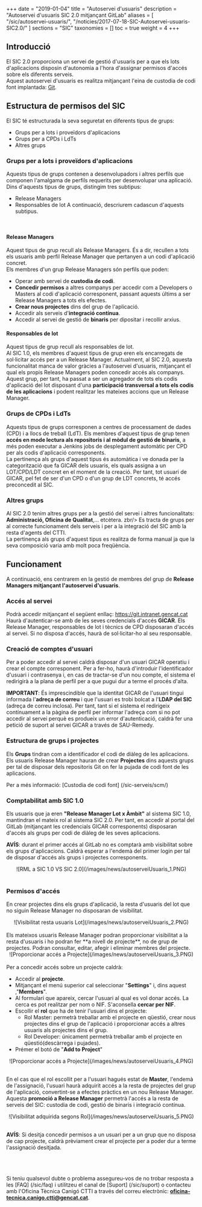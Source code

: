 +++
date = "2019-01-04"
title = "Autoservei d'usuaris"
description = "Autoservei d'usuaris SIC 2.0 mitjançant GitLab"
aliases = [
    "/sic/autoservei-usuaris/",
    "/noticies/2017-07-18-SIC-Autoservei-usuaris-SIC2.0/"
]
sections = "SIC"
taxonomies = []
toc = true
weight = 4
+++

## Introducció

El SIC 2.0 proporciona un servei de gestió d'usuaris per a que els lots d'aplicacions disposin d'autonomia a l'hora d'assignar permisos d'accés sobre els diferents serveis. <br/>
Aquest autoservei d'usuaris es realitza mitjançant l'eina de custodia de codi font implantada: [Git](https://git.intranet.gencat.cat/).

## Estructura de permisos del SIC

El SIC té estructurada la seva seguretat en diferents tipus de grups:

* Grups per a lots i proveïdors d'aplicacions
* Grups per a CPDs i LdTs
* Altres grups

### Grups per a lots i proveïdors d'aplicacions

Aquests tipus de grups contenen a desenvolupadors i altres perfils que componen l'amalgama de perfils requerits per desenvolupar una aplicació. Dins d'aquests tipus de grups, distingim tres subtipus:
* Release Managers
* Responsables de lot
A continuació, descriurem cadascun d'aquests subtipus.
<br/>

#### Release Managers

Aquest tipus de grup recull als Release Managers. És a dir, recullen a tots els usuaris amb perfil Release Manager que pertanyen a un codi d'aplicació concret. <br/>
Els membres d'un grup Release Managers són perfils que poden:

* Operar amb servei de **custodia de codi**.
* **Concedir permisos** a altres companys per accedir com a Developers o Masters al codi d'aplicació corresponent, passant aquests últims a ser Release Managers a tots els efectes.
* **Crear nous projectes** dins del grup de l'aplicació.
* Accedir als serveis d'**integració contínua**.
* Accedir al servei de gestió de **binaris** per dipositar i recollir arxius.

#### Responsables de lot

Aquest tipus de grup recull als responsables de lot. <br/>
Al SIC 1.0, els membres d'aquest tipus de grup eren els encarregats de sol·licitar accés per a un Release Manager. Actualment, al SIC 2.0, aquesta funcionalitat manca de valor gràcies a l'autoservei d'usuaris, mitjançant el qual els propis Release Managers poden concedir accés als companys. <br/>
Aquest grup, per tant, ha passat a ser un agregador de tots els codis d'aplicació del lot disposant d'una **participació transversal a tots els codis de les aplicacions** i podent realitzar les mateixes accions que un Release Manager.

### Grups de CPDs i LdTs

Aquests tipus de grups corresponen a centres de processament de dades (CPD) i a llocs de treball (LdT). Els membres d'aquest tipus de grup tenen **accés en mode lectura als repositoris i al mòdul de gestió de binaris**, a més poden executar a Jenkins jobs de desplegament automàtic per CPD per als codis d'aplicació corresponents. <br/>
La pertinença als grups d'aquest tipus és automàtica i ve donada per la categorització que fa GICAR dels usuaris, els quals assigna a un LOT/CPD/LDT concret en el moment de la creació. Per tant, tot usuari de GICAR, pel fet de ser d'un CPD o d'un grup de LDT concrets, té accés preconcedit al SIC.

### Altres grups

Al SIC 2.0 tenim altres grups per a la gestió del servei i altres funcionalitats: **Administració, Oficina de Qualitat**,... etcètera. zbr/>
Es tracta de grups per al correcte funcionament dels serveis i per a la integració del SIC amb la resta d'agents del CTTI. <br/>
La pertinença als grups d'aquest tipus es realitza de forma manual ja que la seva composició varia amb molt poca freqüència.

## Funcionament

A continuació, ens centrarem en la gestió de membres del grup de **Release Managers mitjançant l'autoservei d'usuaris**.

### Accés al servei

Podrà accedir mitjançant el següent enllaç: https://git.intranet.gencat.cat <br/>
Haurà d'autenticar-se amb de les seves credencials d'accés **GICAR**. Els Release Manager, responsables de lot i tècnics de CPD disposaran d'accés al servei. Si no disposa d'accés, haurà de sol·licitar-ho al seu responsable.

### Creació de comptes d'usuari

Per a poder accedir al servei caldrà disposar d'un usuari GICAR operatiu i crear el compte corresponent. Per a fer-ho, haurà d'introduir l'identificador d'usuari i contrasenya i, en cas de tractar-se d'un nou compte, el sistema el redirigirà a la plana de perfil per a que pugui dur a terme el procés d'alta. <br/>

**IMPORTANT**: És imprescindible que la identitat GICAR de l'usuari tingui informada l'**adreça de correu** i que l'usuari es trobi bolcat a l'**LDAP del SIC** (adreça de correu inclosa). Per tant, tant si el sistema el redirigeix contínuament a la pàgina de perfil per informar l'adreça com si no pot accedir al servei perquè es produeix un error d'autenticació, caldrà fer una petició de suport al servei GICAR a través de SAU-Remedy.

### Estructura de grups i projectes

Els **Grups** tindran com a identificador el codi de diàleg de les aplicacions. Els usuaris Release Manager hauran de crear **Projectes** dins aquests grups per tal de disposar dels repositoris Git on fer la pujada de codi font de les aplicacions.

Per a més informació: [Custodia de codi font] (/sic-serveis/scm/)

### Comptabilitat amb SIC 1.0

Els usuaris que ja eren **"Release Manager Lot x Àmbit"** al sistema SIC 1.0, mantindran el mateix rol al sistema SIC 2.0. Per tant, en accedir al portal del GitLab (mitjançant les credencials GICAR corresponents) disposaran d'accés als grups per codi de diàleg de les seves aplicacions.

**AVÍS**: durant el primer accés al GitLab no es comptarà amb visibilitat sobre els grups d'aplicacions. Caldrà esperar a l'endemà del primer login per tal de disposar d'accés als grups i projectes corresponents.

<center>![RML a SIC 1.0 VS SIC 2.0](/images/news/autoserveiUsuaris_1.PNG)</center>
<br/>

### Permisos d'accés

En crear projectes dins els grups d'aplicació, la resta d'usuaris del lot que no siguin Release Manager no disposaran de visibilitat.

<CENTER>![Visibilitat resta usuaris Lot](/images/news/autoserveiUsuaris_2.PNG)</center>
<br/>
Els mateixos usuaris Release Manager podran proporcionar visibilitat a la resta d'usuaris i ho podran fer **a nivell de projecte**, no de grup de projectes. Podran consultar, editar, afegir i eliminar membres del projecte.

<CENTER>![Proporcionar accés a Projecte](/images/news/autoserveiUsuaris_3.PNG)</center>
<br/>
Per a concedir accés sobre un projecte caldrà:

* Accedir al **projecte**.
* Mitjançant el menú superior cal seleccionar "**Settings**" i, dins aquest ,"**Members**".
* Al formulari que apareix, cercar l'usuari al qual es vol donar accés. La cerca es pot realitzar per nom o NIF. S'aconsella **cercar per NIF**.
* Escollir el **rol** que ha de tenir l'usuari dins el projecte:
	* Rol Master: permetrà treballar amb el projecte en qüestió, crear nous projectes dins el grup de l'aplicació i proporcionar accés a altres usuaris als projectes dins el grup.
	* Rol Developer: únicament permetrà treballar amb el projecte en qüestió(descàrrega i pujades).
* Prémer el botó de "**Add to Project**"

<CENTER>![Proporcionar accés a Projecte](/images/news/autoserveiUsuaris_4.PNG)</center>
<br/>

En el cas que el rol escollit per a l'usuari hagués estat de **Master**, l'endemà de l'assignació, l'usuari haurà adquirit accés a la resta de projectes del grup de l'aplicació, convertint-se a efectes pràctics en un nou Release Manager. Aquesta **promoció a Release Manager** permetrà l'accés a la resta de serveis del SIC: custodia de codi, gestió de binaris i integració contínua.
<CENTER>![Visibilitat adquirida segons Rol](/images/news/autoserveiUsuaris_5.PNG)</center>
<br/>

**AVÍS**: Si desitja concedir permisos a un usuari per a un grup que no disposa de cap projecte, caldrà prèviament crear el projecte per a poder dur a terme l'assignació desitjada.

<br/><br/><br/>
Si teniu qualsevol dubte o problema assegureu-vos de no trobar resposta a les [FAQ] (/sic/faq) i utilitzeu el canal de [Suport] (/sic/suport) o contacteu amb l'Oficina Tècnica Canigó CTTI a través del correu electrònic: **oficina-tecnica.canigo.ctti@gencat.cat**.